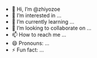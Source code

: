 - 👋 Hi, I’m @zhiyozoe
- 👀 I’m interested in ...
- 🌱 I’m currently learning ...
- 💞️ I’m looking to collaborate on ...
- 📫 How to reach me ...
- 😄 Pronouns: ...
- ⚡ Fun fact: ...

<!---
zhiyozoe/zhiyozoe is a ✨ special ✨ repository because its `README.md` (this file) appears on your GitHub profile.
You can click the Preview link to take a look at your changes.
--->
